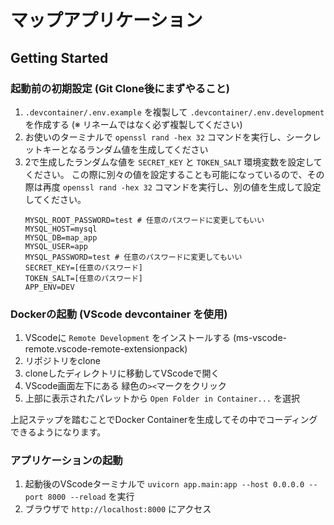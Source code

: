 # マップアプリケーション

## Getting Started

### 起動前の初期設定 (Git Clone後にまずやること)
1. `.devcontainer/.env.example` を複製して `.devcontainer/.env.development` を作成する (※ リネームではなく必ず複製してください)
2. お使いのターミナルで `openssl rand -hex 32` コマンドを実行し、シークレットキーとなるランダム値を生成してください
2. 2で生成したランダムな値を `SECRET_KEY` と `TOKEN_SALT` 環境変数を設定してください。
   この際に別々の値を設定することも可能になっているので、その際は再度 `openssl rand -hex 32` コマンドを実行し、別の値を生成して設定してください。
   ```
   MYSQL_ROOT_PASSWORD=test # 任意のパスワードに変更してもいい
   MYSQL_HOST=mysql
   MYSQL_DB=map_app
   MYSQL_USER=app
   MYSQL_PASSWORD=test # 任意のパスワードに変更してもいい
   SECRET_KEY=[任意のパスワード]
   TOKEN_SALT=[任意のパスワード]
   APP_ENV=DEV
   ```

### Dockerの起動 (VScode devcontainer を使用)
1. VScodeに `Remote Development` をインストールする (ms-vscode-remote.vscode-remote-extensionpack)
2. リポジトリをclone
3. cloneしたディレクトリに移動してVScodeで開く
4. VScode画面左下にある 緑色の`><`マークをクリック
5. 上部に表示されたパレットから `Open Folder in Container...` を選択

上記ステップを踏むことでDocker Containerを生成してその中でコーディングできるようになります。

### アプリケーションの起動
1. 起動後のVScodeターミナルで `uvicorn app.main:app --host 0.0.0.0 --port 8000 --reload` を実行
2. ブラウザで `http://localhost:8000` にアクセス
